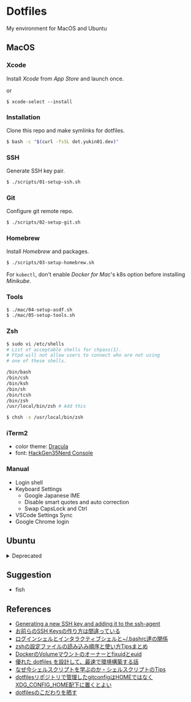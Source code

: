 # Dotfiles
My environment for MacOS and Ubuntu

## MacOS

### Xcode

Install *Xcode* from *App Store* and launch once.

or

```
$ xcode-select --install
```

### Installation

Clone this repo and make symlinks for dotfiles.

```bash
$ bash -c "$(curl -fsSL dot.yukin01.dev)"
```


### SSH

Generate SSH key pair.

```bash
$ ./scripts/01-setup-ssh.sh
```


### Git

Configure git remote repo.

```bash
$ ./scripts/02-setup-git.sh
```


### Homebrew

Install *Homebrew* and packages.

```bash
$ ./scripts/03-setup-homebrew.sh
```

For `kubectl`, don't enable *Docker for Mac*'s k8s option before installing *Minikube*.


### Tools

```bash
$ ./mac/04-setup-asdf.sh
$ ./mac/05-setup-tools.sh
```

### Zsh

```bash
$ sudo vi /etc/shells
# List of acceptable shells for chpass(1).
# Ftpd will not allow users to connect who are not using
# one of these shells.

/bin/bash
/bin/csh
/bin/ksh
/bin/sh
/bin/tcsh
/bin/zsh
/usr/local/bin/zsh # Add this

$ chsh -s /usr/local/bin/zsh
```


### iTerm2

- color theme: [Dracula](https://github.com/dracula/iterm)
- font: [HackGen35Nerd Console](https://github.com/yuru7/HackGen)


### Manual

- Login shell
- Keyboard Settings
  - Google Japanese IME
  - Disable smart quotes and auto correction
  - Swap CapsLock and Ctrl
- VSCode Settings Sync
- Google Chrome login


## Ubuntu

<details>
<summary>Deprecated</summary>

Clone this repo.

```bash
$ bash -c "$(curl -fsSL dot.yukin01.dev)"
```

Install Powerline Fonts.

```bash
$ ./fonts/install.sh
```

Configure SSH key pair.

```bash
$ ./ssh.sh
```

Install ansible.

```bash
$ ./ansible/install.sh
```

Run ansible playbook.

```bash
$ ansible-playbook -i hosts ubuntu.yml --ask-become-pass
```

</details>


## Suggestion

- fish


## References

- [Generating a new SSH key and adding it to the ssh-agent](https://help.github.com/en/github/authenticating-to-github/generating-a-new-ssh-key-and-adding-it-to-the-ssh-agent)
- [お前らのSSH Keysの作り方は間違っている](https://qiita.com/suthio/items/2760e4cff0e185fe2db9)
- [ログインシェルとインタラクティブシェルと~/.bashrc達の関係](https://qiita.com/incep/items/7e5760de0c2c748296aa)
- [zshの設定ファイルの読み込み順序と使い方Tipsまとめ](https://qiita.com/muran001/items/7b104d33f5ea3f75353f)
- [DockerのVolumeマウントのオーナーとfixuidとeuid](https://bufferings.hatenablog.com/entry/2018/08/26/015035)
- [優れた dotfiles を設計して、最速で環境構築する話](https://qiita.com/b4b4r07/items/24872cdcbec964ce2178)
- [なぜ今シェルスクリプトを学ぶのか・シェルスクリプトのTips](https://kiririmode.hatenablog.jp/entry/20220430/1651309058)
- [dotfilesリポジトリで管理したgitconfigはHOMEではなくXDG_CONFIG_HOME配下に置くとよい](https://horimisli.me/entry/git-config-location/)
- [dotfilesのこだわりを晒す](https://www.m3tech.blog/entry/dotfiles-bonsai)
